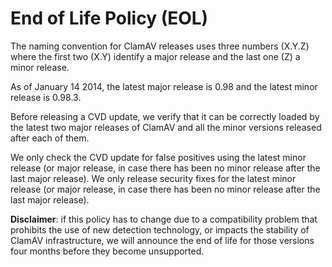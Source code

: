 # End of Life Policy (EOL) #

The naming convention for ClamAV releases uses three numbers (X.Y.Z) where the first two (X.Y) identify a major release and the last one (Z) a minor release.

As of January 14 2014, the latest major release is 0.98 and the latest minor release is 0.98.3.

Before releasing a CVD update, we verify that it can be correctly loaded by the latest two major releases of ClamAV and all the minor versions released after each of them.

We only check the CVD update for false positives using the latest minor release (or major release, in case there has been no minor release after the last major release).
We only release security fixes for the latest minor release (or major release, in case there has been no minor release after the last major release).

**Disclaimer**: if this policy has to change due to a compatibility problem that prohibits the use of new detection technology, or impacts the stability of ClamAV infrastructure, we will announce the end of life for those versions four months before they become unsupported.
